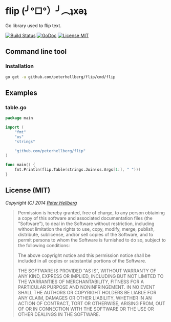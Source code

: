 flip (╯°□°）╯︵ʇxǝʇ
===================

Go library used to flip text.

[![Build Status](https://travis-ci.org/peterhellberg/flip.svg?branch=master)](https://travis-ci.org/peterhellberg/flip)
[![GoDoc](https://img.shields.io/badge/godoc-reference-blue.svg?style=flat)](https://godoc.org/github.com/peterhellberg/flip)
[![License MIT](https://img.shields.io/badge/license-MIT-lightgrey.svg?style=flat)](https://github.com/peterhellberg/flip#license-mit)

## Command line tool

### Installation

```bash
go get -u github.com/peterhellberg/flip/cmd/flip
```

## Examples

### table.go

```go
package main

import (
	"fmt"
	"os"
	"strings"

	"github.com/peterhellberg/flip"
)

func main() {
	fmt.Println(flip.Table(strings.Join(os.Args[1:], " ")))
}
```

## License (MIT)

*Copyright (C) 2014 [Peter Hellberg](http://c7.se/)*

> Permission is hereby granted, free of charge, to any person obtaining
> a copy of this software and associated documentation files (the "Software"),
> to deal in the Software without restriction, including without limitation
> the rights to use, copy, modify, merge, publish, distribute, sublicense,
> and/or sell copies of the Software, and to permit persons to whom the
> Software is furnished to do so, subject to the following conditions:
>
> The above copyright notice and this permission notice shall be included
> in all copies or substantial portions of the Software.
>
> THE SOFTWARE IS PROVIDED "AS IS", WITHOUT WARRANTY OF ANY KIND,
> EXPRESS OR IMPLIED, INCLUDING BUT NOT LIMITED TO THE WARRANTIES
> OF MERCHANTABILITY, FITNESS FOR A PARTICULAR PURPOSE AND NONINFRINGEMENT.
> IN NO EVENT SHALL THE AUTHORS OR COPYRIGHT HOLDERS BE LIABLE FOR ANY CLAIM,
> DAMAGES OR OTHER LIABILITY, WHETHER IN AN ACTION OF CONTRACT,
> TORT OR OTHERWISE, ARISING FROM, OUT OF OR IN CONNECTION WITH THE SOFTWARE
> OR THE USE OR OTHER DEALINGS IN THE SOFTWARE.
